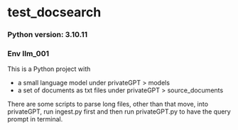 # test_docsearch
### Python version: 3.10.11 
### Env llm_001

This is a Python project with 
* a small language model under privateGPT > models
* a set of documents as txt files under privateGPT > source_documents 

There are some scripts to parse long files, other than that move, into privateGPT, run ingest.py first and then run privateGPT.py to have the query prompt in terminal.



